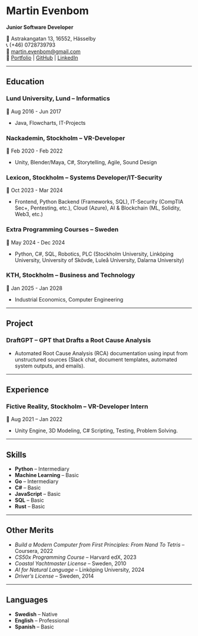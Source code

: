 # Martin Evenbom  
**Junior Software Developer**  

📍 Astrakangatan 13, 16552, Hässelby  
📞 (+46) 0728739793  
📧 [martin.evenbom@gmail.com](mailto:martin.evenbom@gmail.com)  
🔗 [Portfolio](https://evenbom.se/) | [GitHub](http://github.com/zibiax) | [LinkedIn](https://www.linkedin.com/in/martin-evenbom/)  

---

## Education  
### Lund University, Lund – Informatics  
📅 Aug 2016 - Jun 2017  
- Java, Flowcharts, IT-Projects  

### Nackademin, Stockholm – VR-Developer  
📅 Feb 2020 - Feb 2022  
- Unity, Blender/Maya, C#, Storytelling, Agile, Sound Design  

### Lexicon, Stockholm – Systems Developer/IT-Security  
📅 Oct 2023 - Mar 2024  
- Frontend, Python Backend (Frameworks, SQL), IT-Security (CompTIA Sec+, Pentesting, etc.), Cloud (Azure), AI & Blockchain (ML, Solidity, Web3, etc.)  

### Extra Programming Courses – Sweden  
📅 May 2024 - Dec 2024  
- Python, C#, SQL, Robotics, PLC (Stockholm University, Linköping University, University of Skövde, Luleå University, Dalarna University)  

### KTH, Stockholm – Business and Technology  
📅 Jan 2025 - Jan 2028  
- Industrial Economics, Computer Engineering  

---

## Project  
### DraftGPT – GPT that Drafts a Root Cause Analysis  
- Automated Root Cause Analysis (RCA) documentation using input from unstructured sources (Slack chat, document templates, automated system outputs, and emails).  

---

## Experience  
### Fictive Reality, Stockholm – VR-Developer Intern  
📅 Aug 2021 – Jan 2022  
- Unity Engine, 3D Modeling, C# Scripting, Testing, Problem Solving.  

---

## Skills  
- **Python** – Intermediary  
- **Machine Learning** – Basic  
- **Go** – Intermediary  
- **C#** – Basic  
- **JavaScript** – Basic  
- **SQL** – Basic  
- **Rust** – Basic  

---

## Other Merits  
- *Build a Modern Computer from First Principles: From Nand To Tetris* – Coursera, 2022  
- *CS50x Programming Course* – Harvard edX, 2023  
- *Coastal Yachtmaster License* – Sweden, 2010  
- *AI for Natural Language* – Linköping University, 2024  
- *Driver’s License* – Sweden, 2014  

---

## Languages  
- **Swedish** – Native  
- **English** – Professional  
- **Spanish** – Basic  

